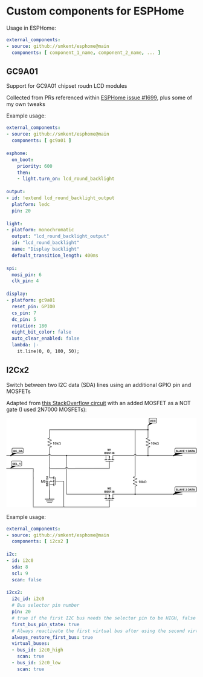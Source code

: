 # Custom components for ESPHome

Usage in ESPHome:

```yaml
external_components:
- source: github://smkent/esphome@main
  components: [ component_1_name, component_2_name, ... ]
```

## GC9A01

Support for GC9A01 chipset roudn LCD modules

Collected from PRs referenced within [ESPHome issue #1699][esphome-issue-1699],
plus some of my own tweaks

Example usage:

```yaml
external_components:
- source: github://smkent/esphome@main
  components: [ gc9a01 ]

esphome:
  on_boot:
    priority: 600
    then:
    - light.turn_on: lcd_round_backlight

output:
- id: !extend lcd_round_backlight_output
  platform: ledc
  pin: 20

light:
- platform: monochromatic
  output: "lcd_round_backlight_output"
  id: "lcd_round_backlight"
  name: "Display backlight"
  default_transition_length: 400ms

spi:
  mosi_pin: 6
  clk_pin: 4

display:
- platform: gc9a01
  reset_pin: GPIO0
  cs_pin: 7
  dc_pin: 5
  rotation: 180
  eight_bit_color: false
  auto_clear_enabled: false
  lambda: |-
    it.line(0, 0, 100, 50);
```

## I2Cx2

Switch between two I2C data (SDA) lines using an additional GPIO pin and MOSFETs

Adapted from [this StackOverflow circuit][so-i2c-multiplex-curcuit]
with an added MOSFET as a NOT gate (I used 2N7000 MOSFETs):

![Modified circuit diagram](esphome/components/i2cx2/circuit.png)

Example usage:

```yaml
external_components:
- source: github://smkent/esphome@main
  components: [ i2cx2 ]

i2c:
- id: i2c0
  sda: 8
  scl: 9
  scan: false

i2cx2:
  i2c_id: i2c0
  # Bus selector pin number
  pin: 20
  # true if the first I2C bus needs the selector pin to be HIGH, false otherwise
  first_bus_pin_state: true
  # Always reactivate the first virtual bus after using the second virtual bus
  always_restore_first_bus: true
  virtual_buses:
  - bus_id: i2c0_high
    scan: true
  - bus_id: i2c0_low
    scan: true
```


[esphome-issue-1699]: https://github.com/esphome/feature-requests/issues/1699
[so-i2c-multiplex-curcuit]: https://electronics.stackexchange.com/a/209031
